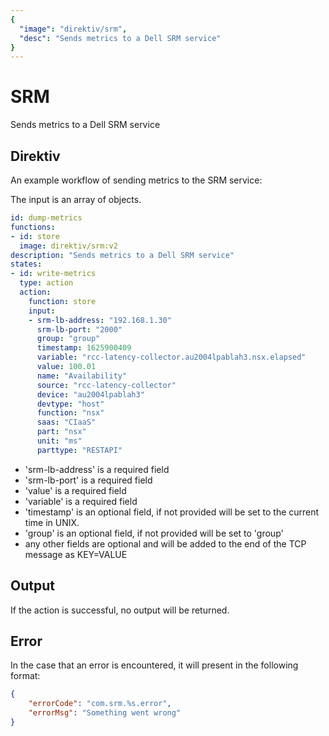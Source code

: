 ```yaml
---
{
  "image": "direktiv/srm",
  "desc": "Sends metrics to a Dell SRM service"
}
---
```


# SRM

Sends metrics to a Dell SRM service

## Direktiv

An example workflow of sending metrics to the SRM service:

The input is an array of objects.

```yaml
id: dump-metrics
functions:
- id: store
  image: direktiv/srm:v2
description: "Sends metrics to a Dell SRM service"
states:
- id: write-metrics
  type: action
  action:
    function: store
    input:
    - srm-lb-address: "192.168.1.30"
      srm-lb-port: "2000"
      group: "group"
      timestamp: 1625900409
      variable: "rcc-latency-collector.au2004lpablah3.nsx.elapsed"
      value: 100.01
      name: "Availability"
      source: "rcc-latency-collector"
      device: "au2004lpablah3"
      devtype: "host"
      function: "nsx"
      saas: "CIaaS"
      part: "nsx"
      unit: "ms"
      parttype: "RESTAPI"
```

- 'srm-lb-address' is a required field
- 'srm-lb-port' is a required field
- 'value' is a required field
- 'variable' is a required field
- 'timestamp' is an optional field, if not provided will be set to the current time in UNIX.
- 'group' is an optional field, if not provided will be set to 'group'
- any other fields are optional and will be added to the end of the TCP message as KEY=VALUE

## Output

If the action is successful, no output will be returned.

## Error

In the case that an error is encountered, it will present in the following format:

```json
{
    "errorCode": "com.srm.%s.error",
    "errorMsg": "Something went wrong"
}
```